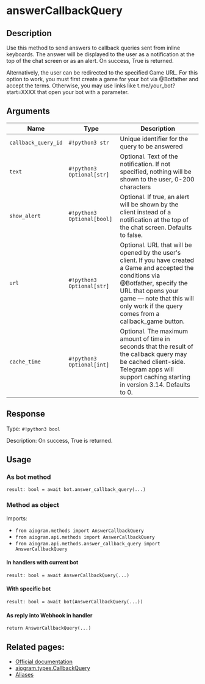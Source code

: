 # answerCallbackQuery

## Description

Use this method to send answers to callback queries sent from inline keyboards. The answer will be displayed to the user as a notification at the top of the chat screen or as an alert. On success, True is returned.

Alternatively, the user can be redirected to the specified Game URL. For this option to work, you must first create a game for your bot via @Botfather and accept the terms. Otherwise, you may use links like t.me/your_bot?start=XXXX that open your bot with a parameter.


## Arguments

| Name | Type | Description |
| - | - | - |
| `callback_query_id` | `#!python3 str` | Unique identifier for the query to be answered |
| `text` | `#!python3 Optional[str]` | Optional. Text of the notification. If not specified, nothing will be shown to the user, 0-200 characters |
| `show_alert` | `#!python3 Optional[bool]` | Optional. If true, an alert will be shown by the client instead of a notification at the top of the chat screen. Defaults to false. |
| `url` | `#!python3 Optional[str]` | Optional. URL that will be opened by the user's client. If you have created a Game and accepted the conditions via @Botfather, specify the URL that opens your game — note that this will only work if the query comes from a callback_game button. |
| `cache_time` | `#!python3 Optional[int]` | Optional. The maximum amount of time in seconds that the result of the callback query may be cached client-side. Telegram apps will support caching starting in version 3.14. Defaults to 0. |



## Response

Type: `#!python3 bool`

Description: On success, True is returned.


## Usage

### As bot method

```python3
result: bool = await bot.answer_callback_query(...)
```

### Method as object

Imports:

- `from aiogram.methods import AnswerCallbackQuery`
- `from aiogram.api.methods import AnswerCallbackQuery`
- `from aiogram.api.methods.answer_callback_query import AnswerCallbackQuery`

#### In handlers with current bot
```python3
result: bool = await AnswerCallbackQuery(...)
```

#### With specific bot
```python3
result: bool = await bot(AnswerCallbackQuery(...))
```
#### As reply into Webhook in handler
```python3
return AnswerCallbackQuery(...)
```


## Related pages:

- [Official documentation](https://core.telegram.org/bots/api#answercallbackquery)
- [aiogram.types.CallbackQuery](../types/callback_query.md)
- [Aliases](../types/callback_query.md#aliases)
